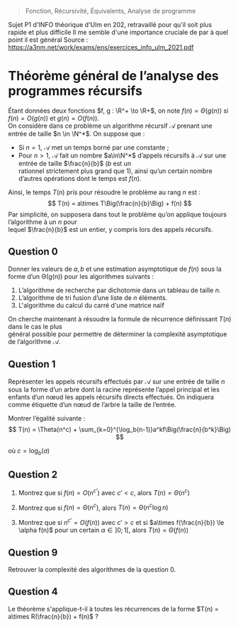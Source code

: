> Fonction, Récursivité, Équivalents, Analyse de programme

Sujet P1 d'INFO théorique d'Ulm en 202, retravaillé pour qu'il soit plus rapide et plus difficile
Il me semble d'une importance cruciale de par à quel point il est général
Source : https://a3nm.net/work/exams/ens/exercices_info_ulm_2021.pdf
# Théorème général de l’analyse des programmes récursifs
Étant données deux fonctions $f, g : \R^+ \to \R+$, on note $f (n) = \Theta(g(n))$ si $f(n) = O(g(n))$ et $g(n) = O(f(n))$.  
On considère dans ce problème un algorithme récursif $\mathcal{A}$ prenant une entrée de taille $n \in \N^*$. On suppose que :
 - Si $n = 1$,  $\mathcal{A}$ met un temps borné par une constante ;  
 - Pour $n > 1$, $\mathcal{A}$ fait un nombre $a\in\N^*$ d’appels récursifs à $\mathcal{A}$ sur une entrée de taille $\frac{n}{b}$ ($b$ est un  
rationnel strictement plus grand que 1), ainsi qu’un certain nombre d’autres opérations dont le temps est $f (n)$.

Ainsi, le temps $T(n)$ pris pour résoudre le problème au rang $n$ est :
$$
T(n) = a\times T\Big(\frac{n}{b}\Big) + f(n)
$$
Par simplicité, on supposera dans tout le problème qu’on applique toujours l’algorithme à un $n$ pour  
lequel $\frac{n}{b}$ est un entier, y compris lors des appels récursifs.
## Question 0
Donner les valeurs de $a, b$ et une estimation asymptotique de $f(n)$ sous la forme d’un Θ(g(n)) pour les algorithmes suivants :
1) L’algorithme de recherche par dichotomie dans un tableau de taille $n$.
2) L’algorithme de tri fusion d’une liste de $n$ éléments.
3) L'algorithme du calcul du carré d'une matrice naïf

On cherche maintenant à résoudre la formule de récurrence définissant $T(n)$ dans le cas le plus  
général possible pour permettre de déterminer la complexité asymptotique de l’algorithme $\mathcal{A}$.
## Question 1
Représenter les appels récursifs effectués par $\mathcal{A}$ sur une entrée de taille $n$ sous la forme d’un arbre dont la racine représente l’appel principal et les enfants d’un nœud les appels récursifs directs effectués.
On indiquera comme étiquette d’un nœud de l’arbre la taille de l’entrée.

Montrer l’égalité suivante :
$$
T(n) = \Theta(n^c) + \sum_{k=0}^{\log_b(n-1)}a^kf\Big(\frac{n}{b^k}\Big)
$$

où $c = \log_b(a)$

## Question 2

1) Montrez que si $f(n) = O(n^{c'})$ avec $c' < c$, alors $T(n) = \Theta(n ^c)$

2) Montrez que si $f(n) = \Theta(n^c)$, alors $T(n) = \Theta(n ^c\log n)$

3) Montrez que si $n^{c'}=O(f(n))$ avec $c'>c$ et si $a\times f(\frac{n}{b}) \le \alpha f(n)$ pour un certain $\alpha\in ]0;1[$, alors $T(n) = \Theta(f(n))$

## Question 9
Retrouver la complexité des algorithmes de la question 0.

## Question 4
Le théorème s'applique-t-il à toutes les récurrences de la forme $T(n) = a\times R(\frac{n}{b}) + f(n)$ ?

<!--stackedit_data:
eyJoaXN0b3J5IjpbODAyNzI3OTUzXX0=
-->